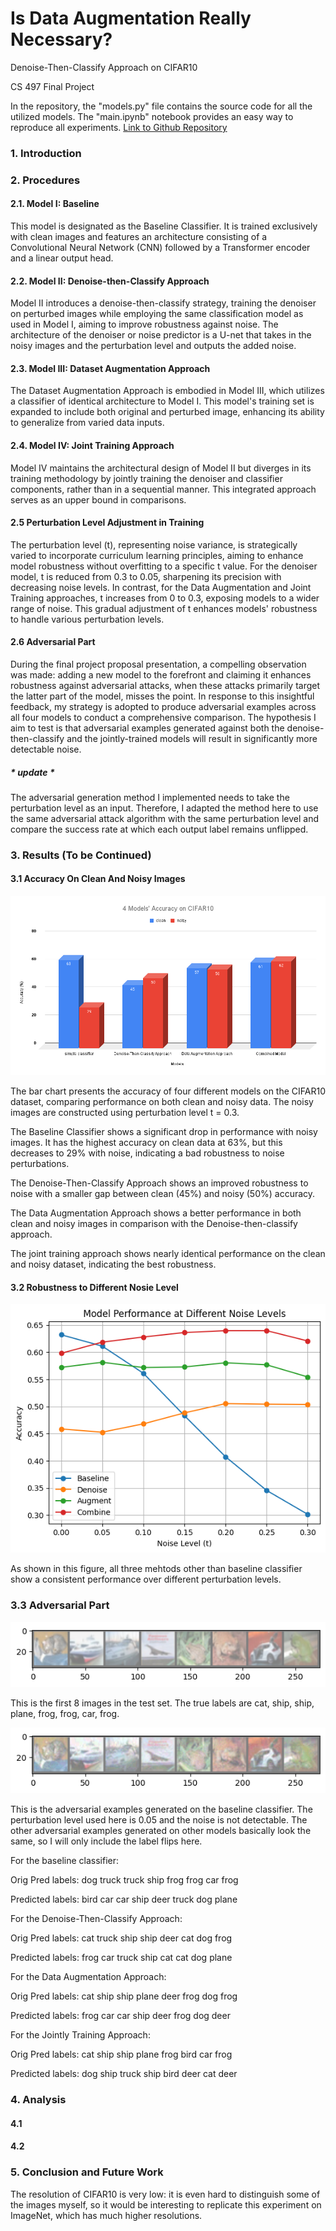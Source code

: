 # Is Data Augmentation Really Necessary?
Denoise-Then-Classify Approach on CIFAR10

CS 497 Final Project

In the repository, the "models.py" file contains the source code for all the utilized models. The "main.ipynb" notebook provides an easy way to reproduce all experiments. [Link to Github Repository](https://github.com/nemonemonee/denoise-then-classify/tree/main)

### 1. Introduction

### 2. Procedures
#### 2.1. Model I: Baseline
This model is designated as the Baseline Classifier. It is trained exclusively with clean images and features an architecture consisting of a Convolutional Neural Network (CNN) followed by a Transformer encoder and a linear output head.
#### 2.2. Model II: Denoise-then-Classify Approach
Model II introduces a denoise-then-classify strategy, training the denoiser on perturbed images while employing the same classification model as used in Model I, aiming to improve robustness against noise. The architecture of the denoiser or noise predictor is a U-net that takes in the noisy images and the perturbation level and outputs the added noise.
#### 2.3. Model III: Dataset Augmentation Approach
The Dataset Augmentation Approach is embodied in Model III, which utilizes a classifier of identical architecture to Model I. This model's training set is expanded to include both original and perturbed image, enhancing its ability to generalize from varied data inputs.
#### 2.4. Model IV: Joint Training Approach
Model IV maintains the architectural design of Model II but diverges in its training methodology by jointly training the denoiser and classifier components, rather than in a sequential manner. This integrated approach serves as an upper bound in comparisons.
#### 2.5 Perturbation Level Adjustment in Training
The perturbation level (t), representing noise variance, is strategically varied to incorporate curriculum learning principles, aiming to enhance model robustness without overfitting to a specific t value. For the denoiser model, t is reduced from 0.3 to 0.05, sharpening its precision with decreasing noise levels. In contrast, for the Data Augmentation and Joint Training approaches, t increases from 0 to 0.3, exposing models to a wider range of noise. This gradual adjustment of t enhances models' robustness to handle various perturbation levels.
#### 2.6 Adversarial Part
During the final project proposal presentation, a compelling observation was made: adding a new model to the forefront and claiming it enhances robustness against adversarial attacks, when these attacks primarily target the latter part of the model, misses the point. In response to this insightful feedback, my strategy is adopted to produce adversarial examples across all four models to conduct a comprehensive comparison. The hypothesis I aim to test is that adversarial examples generated against both the denoise-then-classify and the jointly-trained models will result in significantly more detectable noise.
##### * update *
The adversarial generation method I implemented needs to take the perturbation level as an input. Therefore, I adapted the method here to use the same adversarial attack algorithm with the same perturbation level and compare the success rate at which each output label remains unflipped.
### 3. Results (To be Continued)
#### 3.1 Accuracy On Clean And Noisy Images
![Figure 1](images/fig1.png)

The bar chart presents the accuracy of four different models on the CIFAR10 dataset, comparing performance on both clean and noisy data. The noisy images are constructed using perturbation level t = 0.3.

The Baseline Classifier shows a significant drop in performance with noisy images. It has the highest accuracy on clean data at 63%, but this decreases to 29% with noise, indicating a bad robustness to noise perturbations.

The Denoise-Then-Classify Approach shows an improved robustness to noise with a smaller gap between clean (45%) and noisy (50%) accuracy. 

The Data Augmentation Approach shows a better performance in both clean and noisy images in comparison with the Denoise-then-classify approach.

The joint training approach shows nearly identical performance on the clean and noisy dataset, indicating the best robustness.
#### 3.2 Robustness to Different Nosie Level
![Figure 2](images/fig2.PNG)

As shown in this figure, all three mehtods other than baseline classifier show a consistent performance over different perturbation levels.

### 3.3 Adversarial Part
![Figure 3](images/fig3.PNG)

This is the first 8 images in the test set.
The true labels are cat, ship, ship, plane, frog, frog, car, frog.

![Figure 4](images/fig4.PNG)

This is the adversarial examples generated on the baseline classifier. The perturbation level used here is 0.05 and the noise is not detectable. The other adversarial examples generated on other models basically look the same, so I will only include the label flips here.

For the baseline classifier:

Orig Pred labels: dog truck truck ship frog frog car frog 

Predicted labels: bird car car ship deer truck dog plane

For the Denoise-Then-Classify Approach:

Orig Pred labels: cat truck ship ship deer cat dog frog 

Predicted labels: frog car truck ship cat cat dog plane

For the Data Augmentation Approach:

Orig Pred labels: cat ship ship plane deer frog dog frog 

Predicted labels: frog car car ship deer frog dog deer

For the Jointly Training Approach:

Orig Pred labels: cat ship ship plane frog bird car frog 

Predicted labels: dog ship truck ship bird deer cat deer

### 4. Analysis
#### 4.1 

#### 4.2 


### 5. Conclusion and Future Work
The resolution of CIFAR10 is very low: it is even hard to distinguish some of the images myself, so it would be interesting to replicate this experiment on ImageNet, which has much higher resolutions.
